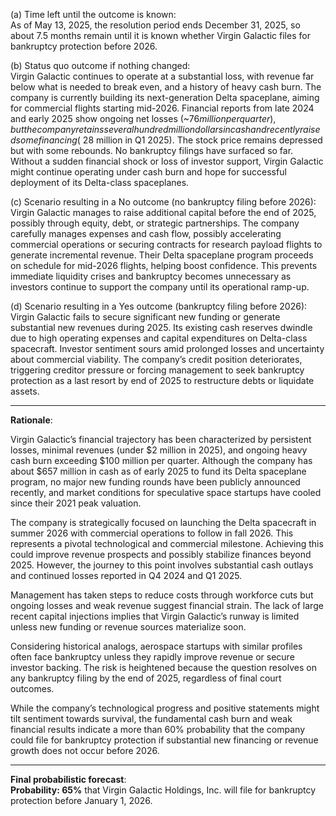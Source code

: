 (a) Time left until the outcome is known:  
As of May 13, 2025, the resolution period ends December 31, 2025, so about 7.5 months remain until it is known whether Virgin Galactic files for bankruptcy protection before 2026.

(b) Status quo outcome if nothing changed:  
Virgin Galactic continues to operate at a substantial loss, with revenue far below what is needed to break even, and a history of heavy cash burn. The company is currently building its next-generation Delta spaceplane, aiming for commercial flights starting mid-2026. Financial reports from late 2024 and early 2025 show ongoing net losses (~$76 million per quarter), but the company retains several hundred million dollars in cash and recently raised some financing (~$28 million in Q1 2025). The stock price remains depressed but with some rebounds. No bankruptcy filings have surfaced so far. Without a sudden financial shock or loss of investor support, Virgin Galactic might continue operating under cash burn and hope for successful deployment of its Delta-class spaceplanes.

(c) Scenario resulting in a No outcome (no bankruptcy filing before 2026):  
Virgin Galactic manages to raise additional capital before the end of 2025, possibly through equity, debt, or strategic partnerships. The company carefully manages expenses and cash flow, possibly accelerating commercial operations or securing contracts for research payload flights to generate incremental revenue. Their Delta spaceplane program proceeds on schedule for mid-2026 flights, helping boost confidence. This prevents immediate liquidity crises and bankruptcy becomes unnecessary as investors continue to support the company until its operational ramp-up.

(d) Scenario resulting in a Yes outcome (bankruptcy filing before 2026):  
Virgin Galactic fails to secure significant new funding or generate substantial new revenues during 2025. Its existing cash reserves dwindle due to high operating expenses and capital expenditures on Delta-class spacecraft. Investor sentiment sours amid prolonged losses and uncertainty about commercial viability. The company’s credit position deteriorates, triggering creditor pressure or forcing management to seek bankruptcy protection as a last resort by end of 2025 to restructure debts or liquidate assets.

---

**Rationale**:

Virgin Galactic’s financial trajectory has been characterized by persistent losses, minimal revenues (under $2 million in 2025), and ongoing heavy cash burn exceeding $100 million per quarter. Although the company has about $657 million in cash as of early 2025 to fund its Delta spaceplane program, no major new funding rounds have been publicly announced recently, and market conditions for speculative space startups have cooled since their 2021 peak valuation.

The company is strategically focused on launching the Delta spacecraft in summer 2026 with commercial operations to follow in fall 2026. This represents a pivotal technological and commercial milestone. Achieving this could improve revenue prospects and possibly stabilize finances beyond 2025. However, the journey to this point involves substantial cash outlays and continued losses reported in Q4 2024 and Q1 2025.

Management has taken steps to reduce costs through workforce cuts but ongoing losses and weak revenue suggest financial strain. The lack of large recent capital injections implies that Virgin Galactic’s runway is limited unless new funding or revenue sources materialize soon.

Considering historical analogs, aerospace startups with similar profiles often face bankruptcy unless they rapidly improve revenue or secure investor backing. The risk is heightened because the question resolves on any bankruptcy filing by the end of 2025, regardless of final court outcomes.

While the company’s technological progress and positive statements might tilt sentiment towards survival, the fundamental cash burn and weak financial results indicate a more than 60% probability that the company could file for bankruptcy protection if substantial new financing or revenue growth does not occur before 2026.

---

**Final probabilistic forecast**:  
**Probability: 65%** that Virgin Galactic Holdings, Inc. will file for bankruptcy protection before January 1, 2026.